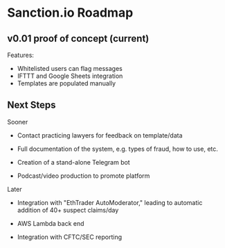 # Sanction.io Roadmap

## v0.01 proof of concept (current)

Features:
* Whitelisted users can flag messages
* IFTTT and Google Sheets integration
* Templates are populated manually

## Next Steps

Sooner

* Contact practicing lawyers for feedback on template/data

* Full documentation of the system, e.g. types of fraud, how to use, etc.

* Creation of a stand-alone Telegram bot

* Podcast/video production to promote platform

Later

* Integration with "EthTrader AutoModerator," leading to automatic addition of 40+ suspect claims/day

* AWS Lambda back end

* Integration with CFTC/SEC reporting


